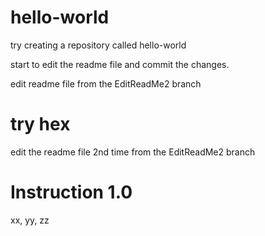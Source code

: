 # hello-world
try creating a repository called hello-world

start to edit the readme file and commit the changes.

edit readme file from the EditReadMe2 branch 
# try hex

edit the readme file 2nd time from the EditReadMe2 branch

# Instruction 1.0
xx, yy, zz
